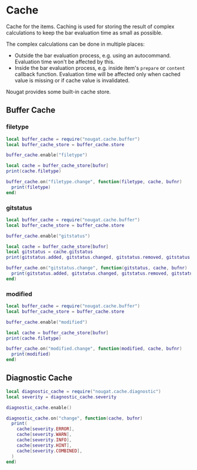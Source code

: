 # Cache

Cache for the items. Caching is used for storing the result of complex calculations to
keep the bar evaluation time as small as possible.

The complex calculations can be done in multiple places:

- Outside the bar evaluation process, e.g. using an autocommand. Evaluation time won't
  be affected by this.
- Inside the bar evaluation process, e.g. inside item's `prepare` or `content` callback
  function. Evaluation time will be affected only when cached value is missing or if
  cache value is invalidated.

Nougat provides some built-in cache store.

## Buffer Cache

### filetype

```lua
local buffer_cache = require("nougat.cache.buffer")
local buffer_cache_store = buffer_cache.store

buffer_cache.enable("filetype")

local cache = buffer_cache_store[bufnr]
print(cache.filetype)

buffer_cache.on("filetype.change", function(filetype, cache, bufnr)
  print(filetype)
end)
```

### gitstatus

```lua
local buffer_cache = require("nougat.cache.buffer")
local buffer_cache_store = buffer_cache.store

buffer_cache.enable("gitstatus")

local cache = buffer_cache_store[bufnr]
local gitstatus = cache.gitstatus
print(gitstatus.added, gitstatus.changed, gitstatus.removed, gitstatus.total)

buffer_cache.on("gitstatus.change", function(gitstatus, cache, bufnr)
  print(gitstatus.added, gitstatus.changed, gitstatus.removed, gitstatus.total)
end)
```

### modified

```lua
local buffer_cache = require("nougat.cache.buffer")
local buffer_cache_store = buffer_cache.store

buffer_cache.enable("modified")

local cache = buffer_cache_store[bufnr]
print(cache.filetype)

buffer_cache.on("modified.change", function(modified, cache, bufnr)
  print(modified)
end)
```

## Diagnostic Cache

```lua
local diagnostic_cache = require("nougat.cache.diagnostic")
local severity = diagnostic_cache.severity

diagnostic_cache.enable()

diagnostic_cache.on("change", function(cache, bufnr)
  print(
    cache[severity.ERROR],
    cache[severity.WARN],
    cache[severity.INFO],
    cache[severity.HINT],
    cache[severity.COMBINED],
  )
end)
```
